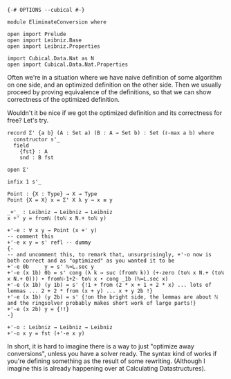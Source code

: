 ```
{-# OPTIONS --cubical #-}

module EliminateConversion where

open import Prelude
open import Leibniz.Base
open import Leibniz.Properties

import Cubical.Data.Nat as N
open import Cubical.Data.Nat.Properties
```

Often we're in a situation where we have naive definition of some algorithm on one side, and an optimized definition on the other side. Then we usually proceed by proving equivalence of the definitions, so that we can show correctness of the optimized definition.

Wouldn't it be nice if we got the optimized definition and its correctness for free?
Let's try.

```
record Σ' {a b} (A : Set a) (B : A → Set b) : Set (ℓ-max a b) where
  constructor s'_
  field
    {fst} : A
    snd : B fst

open Σ'

infix 1 s'_

Point : {X : Type} → X → Type
Point {X = X} x = Σ' X λ y → x ≡ y

_+'_ : Leibniz → Leibniz → Leibniz
x +' y = fromℕ (toℕ x N.+ toℕ y)

+'-e : ∀ x y → Point (x +' y)
-- comment this
+'-e x y = s' refl -- dummy
{-
-- and uncomment this, to remark that, unsurprisingly, +'-o now is both correct and as "optimized" as you wanted it to be 
+'-e 0b     y = s' ℕ≃L.sec y
+'-e (x 1b) 0b = s' cong (λ k → suc (fromℕ k)) (+-zero (toℕ x N.+ (toℕ x N.+ 0))) ∙ fromℕ-1+2· toℕ x ∙ cong _1b (ℕ≃L.sec x)
+'-e (x 1b) (y 1b) = s' {!1 + from (2 * x + 1 + 2 * x) ... lots of lemmas ... 2 + 2 * from (x + y) ... x + y 2b !}
+'-e (x 1b) (y 2b) = s' {!on the bright side, the lemmas are about ℕ and the ringsolver probably makes short work of large parts!}
+'-e (x 2b) y = {!!}
-}

+'-o : Leibniz → Leibniz → Leibniz
+'-o x y = fst (+'-e x y)
```

In short, it is hard to imagine there is a way to just "optimize away conversions", unless you have a solver ready.
The syntax kind of works if you're defining something as the result of some rewriting.
(Although I imagine this is already happening over at Calculating Datastructures).

